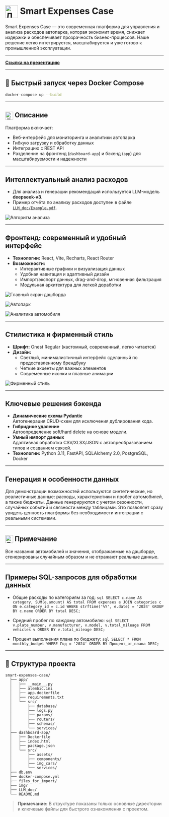 # <img src="img/ppr logo.svg" alt="Логотип" width="40" style="vertical-align:middle;"/> Smart Expenses Case

Smart Expenses Case — это современная платформа для управления и анализа расходов автопарка, которая экономит время, снижает издержки и обеспечивает прозрачность бизнес-процессов. Наше решение легко интегрируется, масштабируется и уже готово к промышленной эксплуатации.


---

[**Ссылка на презентацию**](https://cloud.mail.ru/public/B1p4/uogxqSu5s)

---

## 🚀 Быстрый запуск через Docker Compose

```bash
docker-compose up --build
```

---

## <img src="img/main.png" alt="Логотип" width="25" style="vertical-align:middle;"/> Описание

Платформа включает:
- Веб-интерфейс для мониторинга и аналитики автопарка
- Гибкую загрузку и обработку данных
- Интеграцию с REST API
- Разделение на фронтенд (`dashboard-app`) и бэкенд (`app`) для масштабируемости и надежности

---

## Интеллектуальный анализ расходов

- Для анализа и генерации рекомендаций используется LLM-модель **deepseek-v3**.
- Пример отчёта по анализу расходов доступен в файле [`LLM_doc/Example.pdf`](LLM_doc/Example.pdf).

![Алгоритм анализа](img/algorithm.png)

---

## Фронтенд: современный и удобный интерфейс

- **Технологии:** React, Vite, Recharts, React Router
- **Возможности:**
  - Интерактивные графики и визуализация данных
  - Удобная навигация и адаптивный дизайн
  - Импорт/экспорт данных, drag-and-drop, мгновенная фильтрация
  - Модульная архитектура для легкой доработки

![Главный экран дашборда](img/dashboard_main.png)

![Автопарк](img/autopark.png)

![Аналитика автомобиля](img/car_str.png)

---

## Стилистика и фирменный стиль

- **Шрифт:** Onest Regular (кастомный, современный, легко читается)
- **Дизайн:**
  - Светлый, минималистичный интерфейс сделанный по предоставленному брендбуку
  - Четкие акценты для важных элементов
  - Современные иконки и плавные анимации

![Фирменный стиль](img/stilistic.png)

---

## Ключевые решения бэкенда

- **Динамические схемы Pydantic**  
  Автогенерация CRUD-схем для исключения дублирования кода.
- **Гибридное удаление**  
  Автоопределение soft/hard delete на основе модели.
- **Умный импорт данных**  
  Адаптивная обработка CSV/XLSX/JSON с автопреобразованием типов и созданием связей.
- **Технологии:** Python 3.11, FastAPI, SQLAlchemy 2.0, PostgreSQL, Docker

---


## Генерация и особенности данных

Для демонстрации возможностей используются синтетические, но реалистичные данные: расходы, характеристики и пробег автомобилей, а также бюджеты. Данные генерируются с учетом сезонности, случайных событий и связности между таблицами. Это позволяет сразу увидеть ценность платформы без необходимости интеграции с реальными системами.

---

## <img src="img/main.png" alt="Логотип" width="25" style="vertical-align:middle;"/> Примечание

Все названия автомобилей и значения, отображаемые на дашборде, сгенерированы случайным образом и не отражают реальные данные. 

---

## Примеры SQL-запросов для обработки данных

- Общие расходы по категориям за год:
`sql
SELECT c.name AS category, SUM(e.amount) AS total
FROM expenses e
JOIN categories c ON e.category_id = c.id
WHERE strftime('%Y', e.date) = '2024'
GROUP BY c.name
ORDER BY total DESC;
`

- Средний пробег по каждому автомобилю:
`sql
SELECT v.plate_number, v.manufacturer, v.model, v.total_mileage
FROM vehicles v
ORDER BY v.total_mileage DESC;
`

- Процент выполнения плана по бюджету:
`sql
SELECT * FROM monthly_budget WHERE Год = '2024' ORDER BY Процент_от_плана DESC;`

---

## 📁 Структура проекта

```
smart-expenses-case/
  ├── app/
  │   ├── __main__.py
  │   ├── alembic.ini
  │   ├── app.dockerfile
  │   ├── requirements.txt
  │   └── src/
  │       ├── database/
  │       ├── logs.py
  │       ├── params/
  │       ├── routers/
  │       ├── schemas/
  │       └── services/
  ├── dashboard-app/
  │   ├── Dockerfile
  │   ├── index.html
  │   ├── package.json
  │   └── src/
  │       ├── assets/
  │       ├── components/
  │       ├── img_cars/
  │       └── services/
  ├── db.env
  ├── docker-compose.yml
  ├── files_for_import/
  ├── img/
  ├── LLM_doc/
  └── README.md
```

> **Примечание:** В структуре показаны только основные директории и ключевые файлы для быстрого ознакомления с проектом.


